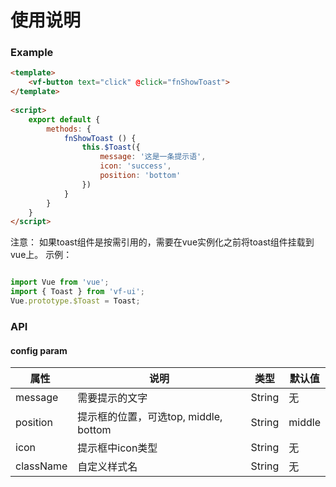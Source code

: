 # 使用说明

### Example

```html
<template>
    <vf-button text="click" @click="fnShowToast">
</template>
    
<script>
    export default {
        methods: {
            fnShowToast () {
                this.$Toast({
                    message: '这是一条提示语',
                    icon: 'success',
                    position: 'bottom'
                })
            }
        }
    }
</script>

```
注意： 如果toast组件是按需引用的，需要在vue实例化之前将toast组件挂载到vue上。 示例：

```javascript

import Vue from 'vue';
import { Toast } from 'vf-ui';
Vue.prototype.$Toast = Toast;

```

### API

#### config param

| 属性  | 说明 | 类型 | 默认值|
| ----- |-----------| -----| -----|
| message | 需要提示的文字 | String | 无 |
| position | 提示框的位置，可选top, middle, bottom | String | middle |
| icon | 提示框中icon类型 | String | 无 |
| className | 自定义样式名 | String | 无 |
